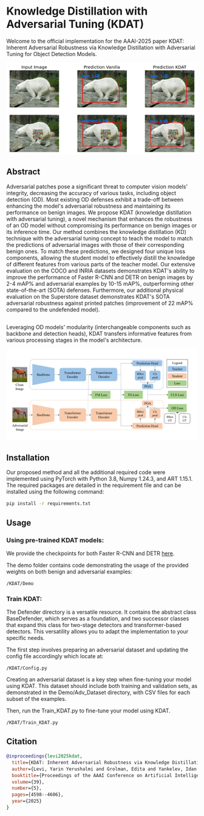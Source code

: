 # Knowledge Distillation with Adversarial Tuning (KDAT)

Welcome to the official implementation for the AAAI-2025 paper KDAT: Inherent Adversarial Robustness via Knowledge Distillation with Adversarial Tuning for Object Detection Models.

<div align="center">
  <img src="Demo/FasterRCNN/exp.png" alt="Project Screenshot">
</div>

## Abstract
Adversarial patches pose a significant threat to computer vision models' integrity, decreasing the accuracy of various tasks, including object detection (OD).
Most existing OD defenses exhibit a trade-off between enhancing the model's adversarial robustness and maintaining its performance on benign images. 
We propose KDAT (knowledge distillation with adversarial tuning), a novel mechanism that enhances the robustness of an OD model without compromising its performance on benign images or its inference time.
Our method combines the knowledge distillation (KD) technique with the adversarial tuning concept to teach the model to match the predictions of adversarial images with those of their corresponding benign ones.
To match these predictions, we designed four unique loss components, allowing the student model to effectively distill the knowledge of different features from various parts of the teacher model.
Our extensive evaluation on the COCO and INRIA datasets demonstrates KDAT's ability to improve the performance of Faster R-CNN and DETR on benign images by 2-4 mAP\% and adversarial examples by 10-15 mAP\%, outperforming other state-of-the-art (SOTA) defenses.
Furthermore, our additional physical evaluation on the Superstore dataset demonstrates KDAT's SOTA adversarial robustness against printed patches (improvement of 22 mAP\% compared to the undefended model).
##
Leveraging OD models' modularity (interchangeable components such as backbone and detection heads), KDAT transfers informative features from various processing stages in the model's architecture.

<div align="center">
  <img src="TransformerBasedPipeline.png" alt="Project Screenshot">
</div>

## Installation
Our proposed method and all the additional required code were implemented using PyTorch with Python 3.8, Numpy 1.24.3, and ART 1.15.1.
The required packages are detailed in the requirement file and can be installed using the following command:
   ```bash
   pip install -r requirements.txt
   ```

## Usage

### Using pre-trained KDAT models:
We provide the checkpoints for both Faster R-CNN and DETR [here](https://drive.google.com/drive/folders/1DkcY8UvqtEBgBQ6MMhkqBgcHkkfXAeLa?usp=drive_link).

The demo folder contains code demonstrating the usage of the provided weights on both benign and adversarial examples:
```
/KDAT/Demo
```

### Train KDAT:

The Defender directory is a versatile resource. It contains the abstract class BaseDefender, which serves as a foundation, and two successor classes that expand this class for two-stage detectors and transformer-based detectors. This versatility allows you to adapt the implementation to your specific needs.

The first step involves preparing an adversarial dataset and updating the config file accordingly which locate at:
```
/KDAT/Config.py
```
Creating an adversarial dataset is a key step when fine-tuning your model using KDAT. This dataset should include both training and validation sets, as demonstrated in the Demo/Adv_Dataset directory, with CSV files for each subset of the examples.

Then, run the Train_KDAT.py to fine-tune your model using KDAT.
```
/KDAT/Train_KDAT.py
```

## Citation

```bibtex
@inproceedings{levi2025kdat,
  title={KDAT: Inherent Adversarial Robustness via Knowledge Distillation with Adversarial Tuning for Object Detection Models},
  author={Levi, Yarin Yerushalmi and Grolman, Edita and Yankelev, Idan and Giloni, Amit and Hofman, Omer and Shimizu, Toshiya and Shabtai, Asaf and Elovici, Yuval},
  booktitle={Proceedings of the AAAI Conference on Artificial Intelligence},
  volume={39},
  number={5},
  pages={4598--4606},
  year={2025}
}
